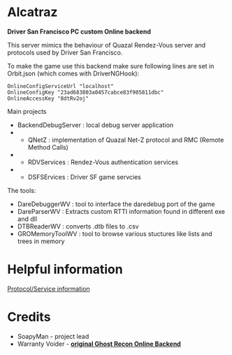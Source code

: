 # Alcatraz

**Driver San Francisco PC custom Online backend**

This server mimics the behaviour of Quazal Rendez-Vous server and protocols used by Driver San Francisco.

To make the game use this backend make sure following lines are set in Orbit.json (which comes with DriverNGHook):

```
OnlineConfigServiceUrl "localhost"
OnlineConfigKey "23ad683803a0457cabce83f905811dbc"
OnlineAccessKey "8dtRv2oj"
```

Main projects
- BackendDebugServer : local debug server application
- - QNetZ : implementation of Quazal Net-Z protocol and RMC (Remote Method Calls)
- - RDVServices : Rendez-Vous authentication services
- - DSFSErvices : Driver SF game servcies

The tools:
- DareDebuggerWV : tool to interface the daredebug port of the game
- DareParserWV : Extracts custom RTTI information found in different exe and dll
- DTBReaderWV : converts .dtb files to .csv
- GROMemoryToolWV : tool to browse various stuctures like lists and trees in memory

# Helpful information

[Protocol/Service information](https://github.com/kinnay/NintendoClients/wiki/NEX-Protocols)

# Credits

- SoapyMan - project lead
- Warranty Voider - [**original Ghost Recon Online Backend**](https://github.com/zeroKilo/GROBackendWV)
